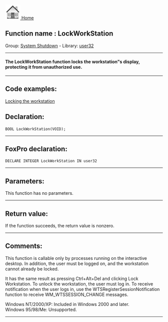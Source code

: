 [<img src="../../images/home.png"> Home ](https://github.com/VFPX/Win32API)  

## Function name : LockWorkStation
Group: [System Shutdown](../../functions_group.md#System_Shutdown)  -  Library: [user32](../../Libraries.md#user32)  
***  


#### The LockWorkStation function locks the workstation"s display, protecting it from unauthorized use.
***  


## Code examples:
[Locking the workstation](../../samples/sample_300.md)  

## Declaration:
```foxpro  
BOOL LockWorkStation(VOID);  
```  
***  


## FoxPro declaration:
```foxpro  
DECLARE INTEGER LockWorkStation IN user32  
```  
***  


## Parameters:
This function has no parameters.  
***  


## Return value:
If the function succeeds, the return value is nonzero.  
***  


## Comments:
This function is callable only by processes running on the interactive desktop. In addition, the user must be logged on, and the workstation cannot already be locked.  
  
It has the same result as pressing Ctrl+Alt+Del and clicking Lock Workstation. To unlock the workstation, the user must log in. To receive notification when the user logs in, use the WTSRegisterSessionNotification function to receive WM_WTSSESSION_CHANGE messages.  
  
Windows NT/2000/XP: Included in Windows 2000 and later.  
Windows 95/98/Me: Unsupported.  
  
***  

